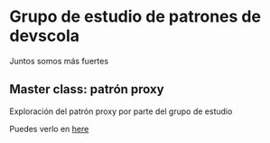 # Grupo de estudio de patrones de devscola

Juntos somos más fuertes

## Master class: patrón proxy

Exploración del patrón proxy por parte del grupo de estudio

Puedes verlo en [here](https://nandawtek.github.io/patron-proxy/#/)
